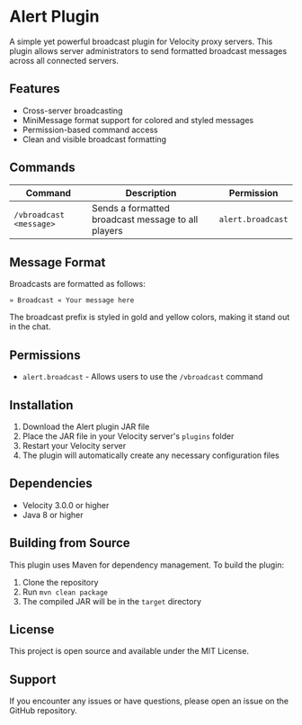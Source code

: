 # Alert Plugin

A simple yet powerful broadcast plugin for Velocity proxy servers. This plugin allows server administrators to send formatted broadcast messages across all connected servers.

## Features

- Cross-server broadcasting
- MiniMessage format support for colored and styled messages
- Permission-based command access
- Clean and visible broadcast formatting

## Commands

| Command | Description | Permission |
|---------|-------------|------------|
| `/vbroadcast <message>` | Sends a formatted broadcast message to all players | `alert.broadcast` |

## Message Format

Broadcasts are formatted as follows:
```
» Broadcast « Your message here
```

The broadcast prefix is styled in gold and yellow colors, making it stand out in the chat.

## Permissions

- `alert.broadcast` - Allows users to use the `/vbroadcast` command

## Installation

1. Download the Alert plugin JAR file
2. Place the JAR file in your Velocity server's `plugins` folder
3. Restart your Velocity server
4. The plugin will automatically create any necessary configuration files

## Dependencies

- Velocity 3.0.0 or higher
- Java 8 or higher

## Building from Source

This plugin uses Maven for dependency management. To build the plugin:

1. Clone the repository
2. Run `mvn clean package`
3. The compiled JAR will be in the `target` directory

## License

This project is open source and available under the MIT License.

## Support

If you encounter any issues or have questions, please open an issue on the GitHub repository. 